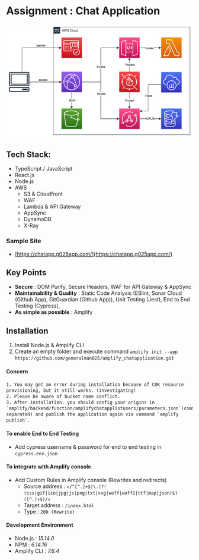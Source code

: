 # Assignment : Chat Application

![alt text](https://github.com/generalman025/amplify_chatapplication/blob/main/diagram.png?raw=true)

## Tech Stack:
- TypeScript / JavaScript
- React.js
- Node.js
- AWS
    - S3 & Cloudfront
    - WAF
    - Lambda & API Gateway
    - AppSync
    - DynamoDB
    - X-Ray

### Sample  Site
- [https://chatapp.g025app.com/](https://chatapp.g025app.com/)

## Key Points
- **Secure** : DOM Purify, Secure Headers, WAF for API Gateway & AppSync
- **Maintainability & Quality** : Static Code Analysis (ESlint, Sonar Cloud (Github App), GitGuardian (Github App)), Unit Testing (Jest), End to End Testing (Cypress), 
- **As simple as possible** : Amplify

## Installation
1. Install Node.js & Amplify CLI
2. Create an empty folder and execute command `amplify init --app https://github.com/generalman025/amplify_chatapplication.git`

#### Concern
    1. You may get an error during installation because of CDK resource provisioning, but it still works. (Investigating)
    2. Please be aware of bucket name conflict.
    3. After installation, you should config your origins in `amplify/backend/function/amplifychatapplistusers/parameters.json`(comma separated) and publish the application again via command `amplify publish`. 

#### To enable End to End Testing
- Add cypress username & password for end to end testing in `cypress.env.json`

#### To integrate with Amplify console
- Add Custom Rules in Amplify console (Rewrites and redirects)
    - Source address : `</^[^.]+$|\.(?!(css|gif|ico|jpg|js|png|txt|svg|woff|woff2|ttf|map|json)$)([^.]+$)/>`
    - Target address : `/index.html`
    - Type : `200 (Rewrite)`

#### Development Environment
- Node.js : *15.14.0*
- NPM : *6.14.16*
- Amplify CLI : *7.6.4*